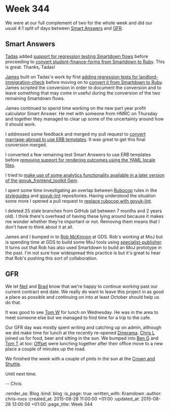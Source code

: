 Week 344
========

We were at our full complement of two for the whole week and did our
usual 4:1 split of days between [Smart Answers][smart-answers] and [GFR][gfr].

## Smart Answers

[Tadas][tadas] added [support for regression testing Smartdown flows][pr-1883] before proceeding to [convert student-finance-forms from Smartdown to Ruby][pr-1884]. This is great. Thanks, Tadas!

[James][james-mead] built on Tadas's work by first [adding regression tests for landlord-immigration-check][pr-1886] before moving on to [convert it from Smartdown to Ruby][pr-1900]. James scripted the conversion in order to document the conversion and to leave something that may come in useful during the conversion of the two remaining Smartdown flows.

James continued to spend time working on the new part year profit calculator Smart Answer. He met with someone from HMRC on Thursday and together they managed to clear up some of the uncertainty around how it should work.

I addressed some feedback and merged my pull request to [convert marriage-abroad to use ERB templates][pr-1882]. It was great to get this final conversion merged.

I converted a few remaining test Smart Answers to use ERB templates before [removing support for rendering outcomes using the YAML locale files][pr-1895].

I tried to [make use of some analytics functionality available in a later version of the govuk_frontend_toolkit Gem][pr-1899].

I spent some time investigating an overlap between [Rubocop][rubocop] rules in the [styleguides][govuk-styleguides] and [govuk-lint][govuk-lint] repositories. Having understood the situation some more I opened a pull request to [replace rubocop with govuk-lint][pr-1901].

I deleted 25 stale branches from GitHub (all between 7 months and 2 years old). I think there's overhead of having these lying around because it makes me wonder whether they're important or not. Removing them means that I don't have to think about it at all.

James and I bumped in to [Rob McKinnon][rob-mckinnon] at GDS. Rob's working at MoJ but is spending time at GDS to build some MoJ tools using [specialist-publisher][specialist-publisher]. It turns out that Rob has also used Smartdown to build an MoJ prototype in the past. I'm not sure how widespread this practice is but it's great to hear that Rob's pushing this sort of collaboration.

## GFR

We let [Neil][neil-williams] and [Brad][brad-wright] know that we're happy to continue working past our current contract end date. We really do want to leave this project in as good a place as possible and continuing on into at least October should help us do that.

It was good to see [Tom W][tom-ward] for lunch on Wednesday. He was in the area to meet someone else but we managed to find time for a trip to the cafe.

Our GFR day was mostly spent writing and catching up on admin, although we did make time for lunch at the recently re-opened [Dinerama][dinerama]. [Chris L][chris-lowis] joined us for food, beer and sitting in the sun. We bumped into [Ben G][ben-griffiths] and [Tom T][tom-taylor] at too: [Offset][moo-offset] were lunching together after their office move to a new place a couple of minutes up the road.

We finished the week with a couple of pints in the sun at the [Crown and Shuttle][crown-and-shuttle].

Until next time.

-- Chris

[ben-griffiths]: https://twitter.com/beng
[brad-wright]: https://twitter.com/bradwright
[chris-lowis]: http://blog.chrislowis.co.uk/
[crown-and-shuttle]: http://crownandshuttle.co.uk/
[dinerama]: http://www.streetfeastlondon.com/where/dinerama
[gfr]: /
[govuk-lint]: https://github.com/alphagov/govuk-lint
[govuk-styleguides]: https://github.com/alphagov/styleguides
[james-mead]: /james-mead
[moo-offset]: http://www.offsethq.com/
[neil-williams]: https://twitter.com/neillyneil
[pr-1882]: https://github.com/alphagov/smart-answers/pull/1882
[pr-1883]: https://github.com/alphagov/smart-answers/pull/1883
[pr-1884]: https://github.com/alphagov/smart-answers/pull/1884
[pr-1886]: https://github.com/alphagov/smart-answers/pull/1886
[pr-1895]: https://github.com/alphagov/smart-answers/pull/1895
[pr-1899]: https://github.com/alphagov/smart-answers/pull/1899
[pr-1900]: https://github.com/alphagov/smart-answers/pull/1900
[pr-1901]: https://github.com/alphagov/smart-answers/pull/1901
[rob-mckinnon]: https://github.com/robmckinnon
[rubocop]: https://github.com/bbatsov/rubocop
[smart-answers]: https://github.com/alphagov/smart-answers
[specialist-publisher]: https://github.com/alphagov/specialist-publisher
[tadas]: http://codeme.lt/
[tom-taylor]: http://tomtaylor.co.uk/
[tom-ward]: https://tomafro.net/

:render_as: Blog
:kind: blog
:is_page: true
:written_with: Kramdown
:author: chris-roos
:created_at: 2015-08-28 11:00:00 +01:00
:updated_at: 2015-08-28 13:00:00 +01:00
:page_title: Week 344
